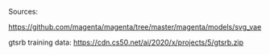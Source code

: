 






Sources:


https://github.com/magenta/magenta/tree/master/magenta/models/svg_vae

gtsrb training data:
https://cdn.cs50.net/ai/2020/x/projects/5/gtsrb.zip
